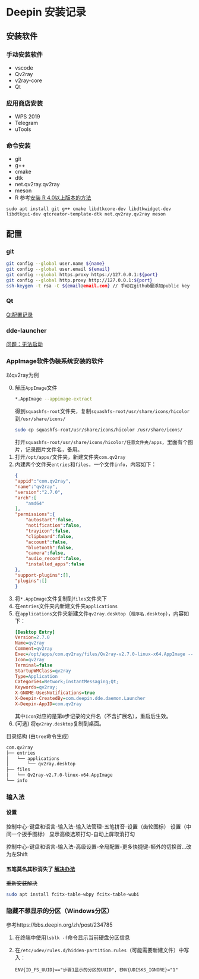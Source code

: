 # Deepin 安装记录

## 安装软件

### 手动安装软件
- vscode
- Qv2ray
- v2ray-core
- Qt

### 应用商店安装
- WPS 2019
- Telegram
- uTools

### 命令安装
- git
- g++ 
- cmake
- dtk
- net.qv2ray.qv2ray 
- meson
- R 参考[安装 R 4.0以上版本的方法](https://bbs.deepin.org/zh/post/234965)

```
sudo apt install git g++ cmake libdtkcore-dev libdtkwidget-dev libdtkgui-dev qtcreator-template-dtk net.qv2ray.qv2ray meson

```

## 配置

### git
```bash
git config --global user.name ${name}
git config --global user.email ${email}
git config --global https.proxy https://127.0.0.1:${port}
git config --global http.proxy http://127.0.0.1:${port}
ssh-keygen -t rsa -C ${email@email.com} // 手动在github里添加public key
```

### Qt
[Qt配置记录](Qt%E9%85%8D%E7%BD%AE.md)

### dde-launcher
[问题：无法启动](https://bbs.deepin.org/zh/post/228632)

### AppImage软件伪装系统安装的软件
以qv2ray为例

0. 解压`AppImage`文件
    ```bash
    *.AppImage --appimage-extract
    ```
   得到`squashfs-root`文件夹，复制`squashfs-root/usr/share/icons/hicolor`到`/usr/share/icons/`
    ``` bash
    sudo cp squashfs-root/usr/share/icons/hicolor /usr/share/icons/
    ```
   打开`squashfs-root/usr/share/icons/hicolor/任意文件夹/apps`，里面有个图片，记录图片文件名，备用。
1. 打开`/opt/apps/`文件夹，新建文件夹`com.qv2ray`
2. 内建两个文件夹`entries`和`files`，一个文件`info`，内容如下：
    ```json
    {
    "appid":"com.qv2ray",
    "name":"qv2ray",
    "version":"2.7.0",
    "arch":[
        "amd64"
    ],
    "permissions":{
        "autostart":false,
        "notification":false,
        "trayicon":false,
        "clipboard":false,
        "account":false,
        "bluetooth":false,
        "camera":false,
        "audio_record":false,
        "installed_apps":false
    },
    "support-plugins":[],
    "plugins":[]
    }
    ```
3. 将`*.AppImage`文件复制到`files`文件夹下
4. 在`entries`文件夹内新建文件夹`applications`
5. 在`applications`文件夹新建文件`qv2ray.desktop`（`程序名.desktop`），内容如下：
    ```ini
    [Desktop Entry]
    Version=2.7.0
    Name=qv2ray
    Comment=qv2ray
    Exec=/opt/apps/com.qv2ray/files/Qv2ray-v2.7.0-linux-x64.AppImage -- %u
    Icon=qv2ray
    Terminal=false
    StartupWMClass=qv2ray
    Type=Application
    Categories=Network;InstantMessaging;Qt;
    Keywords=qv2ray;
    X-GNOME-UsesNotifications=true
    X-Deepin-CreatedBy=com.deepin.dde.daemon.Launcher
    X-Deepin-AppID=com.qv2ray
    ```
   其中`Icon`对应的是第`0`步记录的文件名（不含扩展名），重启后生效。
6. (可选) 将`qv2ray.desktop`复制到桌面。

目录结构 (由`tree`命令生成)
```bash
com.qv2ray
├── entries
│   └── applications
│       └── qv2ray.desktop
├── files
│   └── Qv2ray-v2.7.0-linux-x64.AppImage
└── info
```

### 输入法

#### 设置
控制中心-键盘和语言-输入法-输入法管理-五笔拼音-设置（齿轮图标）
设置（中间一个扳手图标）
显示高级选项打勾-自动上屏取消打勾

控制中心-键盘和语言-输入法-高级设置-全局配置-更多快捷键-额外的切换首...改为左Shift

#### 五笔莫名其秒消失了 [解决办法]([Bug]%20fcitx-table-wubi.md)
~~重新安装解决~~
```bash
sudo apt install fcitx-table-wbpy fcitx-table-wubi
```

### 隐藏不想显示的分区（Windows分区）

参考https://bbs.deepin.org/zh/post/234785

1. 在终端中使用`lsblk -f`命令显示当前硬盘分区信息

2. 在`/etc/udev/rules.d/hidden-partition.rules`（可能需要新建文件）中写入：
    ```
    ENV{ID_FS_UUID}=="步骤1显示的分区的UUID", ENV{UDISKS_IGNORE}="1"
    ```